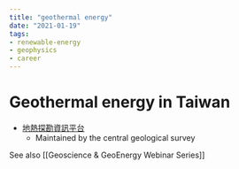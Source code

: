 ```yaml
---
title: "geothermal energy"
date: "2021-01-19"
tags:
- renewable-energy
- geophysics
- career
---
```


# Geothermal energy in Taiwan
- [地熱探勘資訊平台](https://geotex.geologycloud.tw/main) 
	- Maintained by the central geological survey

See also [[Geoscience & GeoEnergy Webinar Series]]
